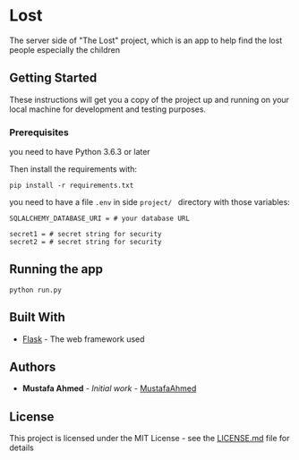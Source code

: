 # Lost
The server side of "The Lost" project, which is an app to help find the lost people especially the children

## Getting Started

These instructions will get you a copy of the project up and running on your local machine for development and testing purposes.

### Prerequisites

you need to have Python 3.6.3 or later

Then install the requirements with:

```
pip install -r requirements.txt
```
you need to have a file ``` .env ``` in side ```project/ ``` directory with those variables:

```
SQLALCHEMY_DATABASE_URI = # your database URL

secret1 = # secret string for security
secret2 = # secret string for security
```

## Running the app

```
python run.py
```

## Built With

* [Flask](https://flask.palletsprojects.com/en/1.1.x/) - The web framework used

## Authors

* **Mustafa Ahmed** - *Initial work* - [MustafaAhmed](https://github.com/MustafaAhmed20)

## License

This project is licensed under the MIT License - see the [LICENSE.md](LICENSE.md) file for details